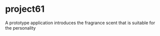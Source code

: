 # project61
A prototype application introduces the fragrance scent that is suitable for the personality
